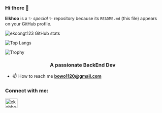 ### Hi there 👋


**lilkhoo** is a ✨ _special_ ✨ repository because its `README.md` (this file) appears on your GitHub profile.

![ekoongt123 GitHub stats](https://github-readme-stats.vercel.app/api?username=lilkhoo&show_icons=true&count_private=true&theme=tokyonight)

![Top Langs](https://github-readme-stats.vercel.app/api/top-langs/?username=lilkhoo&layout=compact&theme=tokyonight)

![Trophy](https://github-profile-trophy.vercel.app/?username=lilkhoo&theme=onedark&column=3&margin-w=15&margin-h=15)

<h3 align="center">A passionate BackEnd Dev </h3>

- 📫 How to reach me **bowo1120@gmail.com**

<h3 align="left">Connect with me:</h3>
<p align="left">
<a href="https://instagram.com/ekobhowz" target="blank"><img align="center" src="https://raw.githubusercontent.com/rahuldkjain/github-profile-readme-generator/master/src/images/icons/Social/instagram.svg" alt="ekobhowz" height="30" width="40" /></a>
</p>
